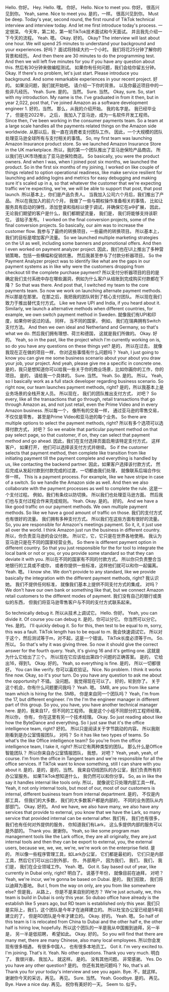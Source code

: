 Hello. 
你好。
Hey. Hello. 
嘿。 你好。
Hello. Nice to meet you. 
你好。 很高兴见到你。
Yeah, same. Nice to meet you. 
是的，一样。 很高兴见到你。
Must be deep. Today's year, second round, the first round of TikTok technical interview and interview today. And let me first introduce today's process. 
一定很深。 今天年，第二轮，第一轮TikTok技术面试和今天面试。 并且我先介绍一下今天的流程。
Yeah. 
嗯。
Okay. 
好的。
Okay? The interview will last about one hour. We will spend 25 minutes to understand your background and your experiences. 
好吗？ 面试将持续大约一个小时。 我们将花25分钟了解你的背景和经历。
And then there are 30 minutes to do the programming test. And then we will left five minutes for you if you have any question about this. 
然后有30分钟来做编程测试。 如果你有任何问题，我们会给你留五分钟。
Okay. If there's no problem, let's just start. Please introduce you background. And some remarkable experiences in your recent project. 
好的。 如果没问题，我们就开始吧。 请介绍一下你的背景。 以及你最近项目中的一些非凡经历。
Yeah. Sure. 
是的。 当然。
Sure. 
当然。
Okay, sure. So, start with my introduction. My name is the. I've graduated in from it then, but in year 2,022, post that, I've joined Amazon as a software development engineer 1. 
好的，当然。 那么，从我的介绍开始。 我的名字是。 我已经毕业了， 但是在2022年， 之后， 我加入了亚马逊，成为一名软件开发工程师。
Since then, I've been working in the consumer payments team. So a team at a large scale handles all the payments related things on the Amazon side worldwide. 
从那以后，我一直在消费者支付团队工作。 因此，一个大规模的团队处理亚马逊全球所有与支付相关的事情。
So, my first team was launching Amazon Insurance product store. So we launched Amazon Insurance Store in the UK marketplace. 
所以，我的第一个团队推出了亚马逊保险产品商店。 所以我们在UK市场推出了亚马逊保险商店。
So basically, you were the product owners. And when I was, when I joined post six months, we launched the product. So in the first six months of my joining, I worked on like couple of things related to option operational readiness, like make service resilient for launching and adding logins and metrics for easy debugging and making sure it's scaled up in a, so that whatever the customer that we're expecting traffic we're expecting, we're, we will be able to support that post, that post launch. 
所以基本上，你们是产品负责人。 当我加入公司六个月后，我们推出了产品。 所以在我加入的前六个月， 我做了一些与期权操作准备相关的事情， 比如让服务具有启动的弹性，添加登录和指标以便于调试，并确保它在a中扩展， 因此，无论我们期望的客户是什么，我们都期望流量， 我们是， 我们将能够支持该职位， 该帖子发布。
I worked on the final conversion projects, some of the final conversion projects. So basically, our aim was to increase the customer flow. 
我参与了最终的转换项目，一些最终的转换项目。 所以基本上， 我们的目标是增加客户流量。
So we launched multiple marketing strategies on the UI as well, including some banners and promotional offers. And then I even worked on payment analyzer project. 
因此，我们也在UI上推出了多种营销策略，包括一些横幅和促销优惠。 然后我甚至参与了付款分析器项目。
So the Payment Analyzer project was to identify like what are the gaps in our payment systems as in like why were the customers dropping from checkout till the complete purchase payment? 
所以支付分析器项目的目的是确定我们支付系统中存在哪些漏洞，例如为什么客户从结账到完成购买付款都在下降？
So that was there. And post that, I switched my team to the core payments team. So now we work on launching alternate payment methods. 
所以那是在那里。 在那之后，我把我的团队转到了核心支付团队。 所以现在我们致力于推出替代支付方式。
Like we have UPI and India, if you heard about it. Similarly, we launch a alternative methods when different countries, for example, we own switch payment method in Sweden. 
就像我们有UPI和印度，如果你听说过的话。 同样， 当不同的国家， 例如， 我们在瑞典拥有Switch支付方法。
And then we own ideal and Netherland and Germany, so that's what we do. 
然后我们拥有理想、荷兰和德国， 这就是我们所做的。
Okay. 
好的。
Yeah, so in the past, like the project which I'm currently working on is, so do you have any questions on these things yet? 
是的， 所以在过去， 就像我现在正在做的项目一样， 你对这些事情有什么问题吗？
Yeah, I just going to know you can give me some business scenario about your about you draw your job, your project. And yeah, please give me a specific in concrete one. 
是的，我只是想知道你可以给我一些关于你的商业场景，比如你画你的工作，你的项目。 是的， 请给我一个具体的。
Sure. 
当然。
Yeah. So. 
是的。 所以。
Yeah, so I basically work as a full stack developer regarding business scenario. So right now, our team launches payment methods, right? 
是的，所以我基本上是业务场景的全栈开发人员。 所以现在， 我们的团队推出支付方式， 对吧？
So every, like all the transactions that go through, retail transactions that go through Amazon as, and not just retail, even the Prime Video and in every Amazon business. 
所以每一个， 像所有的交易一样， 通过亚马逊的零售交易， 不仅仅是零售， 甚至是Prime Video和亚马逊的每个业务。
So there are multiple options to select the payment methods, right? 
所以有多个选项可以选择付款方式， 对吧？
So we enable that particular payment method on that pay select page, so that customer, if on, they can select that payment method and go ahead. 
因此，我们在支付选择页面启用该特定支付方式， 这样客户， 如果打开， 他们可以选择该支付方式并继续。
So if the customer selects that payment method, then complete like transition from like initiating payment till the payment complete and everything is handled by us, like contacting the backend partner. 
因此，如果客户选择该付款方式， 然后完成从发起付款到付款完成的过渡，一切都由我们处理， 就像联系后端合作伙伴一样。
This is a payment process. For example, like we have stripe in case of a switch. So we handle the Amazon side as well. And then we also collaborate with the payment processes as well to complete the rule. 
这是一个支付过程。 例如，我们有条纹以防切换。 所以我们也处理亚马逊方面。 然后我们也与支付过程合作来完成规则。
Yeah. Okay. 
是的。 好的。
And we have a like good traffic on our payment methods. We own multiple payment methods. So like we have a good amount of traffic on those. 
我们的支付方式也有很好的流量。 我们拥有多种支付方式。 所以我们在这些方面有很好的流量。
So, you are responsible for Amazon's meetings payment. So it, it, it just use all over the world. I think Amazon just run the business in different country. 
所以，你负责亚马逊的会议付款。 所以它，它，它只是在世界各地使用。 我认为亚马逊只是在不同的国家经营业务。
So there is different payment option in different country. So that you just responsible for the for tool to integrate the local bank or not or you, or you provide some standard so that they can deviate it with you. 
所以在不同的国家有不同的付款方式。 所以你只负责整合当地银行的工具或不或你， 或者你提供一些标准，这样他们就可以和你一起偏离。
Yeah. 
嗯。
I know she. We don't provide to any standard, like we provide basically the integration with the different payment methods, right? 
我认识她。 我们不提供任何标准， 就像我们基本上提供不同支付方式的集成， 对吗？
We don't have our own bank or something like that, but we connect Amazon retail customers to the different modes of payment. 
我们没有自己的银行或类似的东西， 但我们将亚马逊零售客户与不同的支付方式联系起来。






So technically debug it. 
所以从技术上调试它。
Hello. 
你好。
Yeah, you can divide it. Of course you can debug it. 
是的，你可以分它。 你当然可以分它。
Yes. 
是的。
I'll quickly debug it. So for this, then test to be equal to m, sorry, this was a fault. TikTok length has to be equal to m. 
我会快速调试它。 所以对于这个，然后测试等于m，对不起，这是一个错误。 TikTok长度必须等于m。
So. 
所以。
So that's why it was giving three. So now it should give the correct answer for the fourth query. Yeah, it's giving 16 and it's getting one. 
这就是为什么它给出了三个。 所以现在它应该给出第四个问题的正确答案。 是的， 它给出16，得到1。
Okay. 
好的。
Yeah, so everything is fine. 
是的， 所以一切都很好。
You can like verify. 
你可以喜欢验证。
Nice. No problem. I think it works fine now. Okay, so it's your turn. Do you have any question to ask me about the opportunity? 
不错。 没问题。 我觉得现在可以了。 好的，轮到你了。 关于这个机会，你有什么问题要问我吗？
Yeah. 
嗯。
SMB, are you from like same team which is hiring for the. 
SMB， 你是来自同一个团队吗？
Yeah, I'm from the 17, but different engineer. I'm the I'm the engineer manager in different part of this group. So you, you have, you have another technical manager here. 
是的，我来自17，但不同的工程师。 我是这个小组不同部分的工程师经理。 所以你， 你有， 你在这里有另一个技术经理。
Okay. So just reading about like how the ByteDance and everything. So I just saw that it's the office intelligence team, right? 
好的。 所以只是阅读关于字节跳动的内容。 所以我刚刚看到是办公室情报团队， 对吗？
So it has like two types of teams. So what's the like Office intelligence team? So you're from the office intelligence team, I take it, right? 
所以它有两种类型的团队。 那么什么是Office智能团队？ 所以你来自办公室情报团队， 我想， 对吧？
Yeah, yeah, yeah, of course. I'm from the office in Tangent team and we're responsible for all the office services. If TikTok want to know something, still I can share with you about it. 
是的，是的，是的，当然。 我来自切线团队的办公室，我们负责所有的办公室服务。 如果TikTok想知道什么， 我仍然可以和你分享。
So, as in like the say it handles internal like tools only. 
所以， 就像说它只处理内部工具一样。
Yeah, it not only internal tools, but most of our, most of our customers is internal, different business team from internal department. 
是的， 不仅是内部工具， 但我们的大多数， 我们的大多数客户都是内部的， 不同的业务团队从内部部门。
Okay. 
好的。
And we have, we also have many, we also have any services that provide to external, you know that we have the Lark, so many service that provided internal can be external after. 
我们有， 我们也有很多， 我们也有任何对外提供的服务， 你知道我们有Lark， 这么多提供内部的服务可以是外部的。
Thank you. 
谢谢你。
Yeah, so like some program man management tools like the Lark office, they are all originally, they are just internal tools and then they can be export to external, you, the external users, because we, we, we, we're, we're work on the enterprise field. 
是的， 所以像一些程序管理工具，如Lark办公室， 它们都是最初的， 它们只是内部工具，然后它们可以出口到外部， 你， 外部用户， 因为我们， 我们， 我们， 我们是， 我们在企业领域工作。
Yeah. 
嗯。
Got it. Say based out of year, like currently in Dubai only, right? 
明白了。 说基于年份， 就像目前在迪拜， 对吧？
Yeah, we're incur, we're gonna be based on Dubai. 
是的， 我们招致， 我们将以迪拜为基地。
But I, from the way on only, are you from like somewhere else? 
但是我， 从路上， 你是不是来自别的地方？
We're just actually, we, this team is build in Dubai is only this year. So dubao office have already is the establish like 5 years ago, but RD team is established only this year. 
我们只是实际上，我们，这个团队是今年才在迪拜建立的。 所以杜宝办公室已经是5年前建立的了， 但是RD团队是今年才建立的。
Okay. 
好的。
Yeah. 
嗯。
So half of this team is I is relocated from China to Dubai and the other half e, the other half is hiring low, hopefully. 
所以这个团队的一半是我从中国搬到迪拜，另一半是， 另一半是低招聘， 希望如此。
Okay. 
好的。
So you will find that there are many met, there are many Chinese, also many local employees. 
所以你会发现有很多相遇， 有很多中国人， 也有很多本地员工。
Got it. I'm very excited to. I'm joining. That's it. Yeah. No other questions. Thank you very much. 
明白了。 我很兴奋。 我加入。 就这样。 是的。 没有其他问题。 非常感谢。
Yes. Do you have any other question? 
是的。 你还有其他问题吗？
No, that's all. Thank you for your today's interview and see you again. Bye. 
不，就这样。 谢谢你今天的采访，再见。 再见。
Sure. 
当然。
Yeah. Goodbye. 
是的。 再见。
Bye. Have a nice day. 
再见。 祝你有美好的一天。
Seem to. 
似乎。
